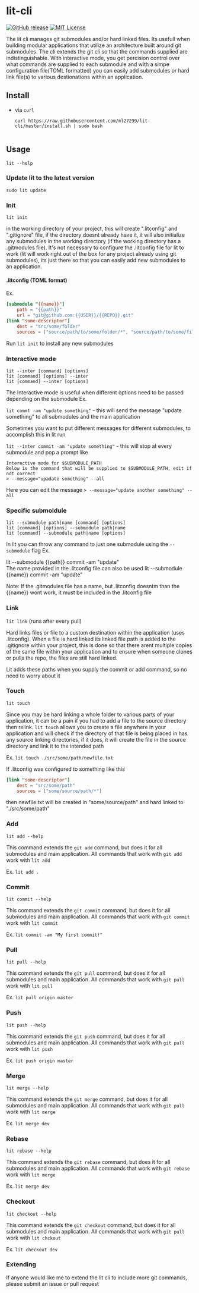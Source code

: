 lit-cli
====

[![GitHub release](https://img.shields.io/github/release/ml27299/lit-cli.svg?style=flat-square)][release]
[![MIT License](http://img.shields.io/badge/license-MIT-blue.svg?style=flat-square)][license]

[release]: https://github.com/ml27299/lit-cli/releases
[license]: https://github.com/ml27299/lit-cli/blob/master/LICENSE


The lit cli manages git submodules and/or hard linked files. Its usefull when building modular applications that utilize an architecture built around git submodules. The cli extends the git cli so that the commands supplied are indistinguishable. With interactive mode, you get percision control over what commands are supplied to each submodule and with a simpe configuration file(TOML formatted) you can easily add submodules or hard link file(s) to various destionations within an application.


## Install

- via `curl`
    ```
    curl https://raw.githubusercontent.com/ml27299/lit-cli/master/install.sh | sudo bash


## Usage
`lit --help`

### Update lit to the latest version
`sudo lit update`

### Init
`lit init`

in the working directory of your project, this will create ".litconfig" and ".gitignore" file, if the directory doesnt already have it, it will also initialize any submodules in the working directory (if the working directory has a .gitmodules file). It's not necessary to configure the .litconfig file for lit to work (lit will work right out of the box for any project already using git submodules), its just there so that you can easily add new submodules to an application.

#### .litconfig (TOML format)
Ex.
```toml
[submodule "{{name}}"]
	path = "{{path}}"
	url = "git@github.com:{{USER}}/{{REPO}}.git"
[link "some-descriptor"]
	dest = "src/some/folder"
	sources = ["source/path/to/some/folder/*", "source/path/to/some/file.txt", "!source/path/to/some/folder/exclude.txt"]
```

Run `lit init` to install any new submodules

### Interactive mode
`lit --inter [command] [options]`<br />
`lit [command] [options] --inter`<br />
`lit [command] --inter [options]`<br />

The Interactive mode is useful when different options need to be passed depending on the submodule
Ex.

`lit commt -am "update something"` - this will send the message "update something" to all submodules and the main application

Sometimes you want to put different messages for different submodules, to accomplish this in lit run 

`lit --inter commit -am "update something"` - this will stop at every submodule and pop a prompt like

```console
Interactive mode for $SUBMODULE_PATH
Below is the command that will be supplied to $SUBMODULE_PATH, edit if not correct
> --message="upadate something" --all
```

Here you can edit the message
`> --message="update another something" --all`

### Specific submoldule
`lit --submodule path|name [command] [options]`<br />
`lit [command] [options] --submodule path|name`<br />
`lit [command] --submodule path|name [options]`<br />

In lit you can throw any command to just one submodule using the `--submodule` flag
Ex.

lit --submodule {{path}} commit -am "update" <br />
The name provided in the .litconfig file can also be used
lit --submodule {{name}} commit -am "update" <br />

Note: If the .gitmodules file has a name, but .litconfig doesntm than the {{name}} wont work, it must be included in the .litconfig file

### Link
`lit link` (runs after every pull)

Hard links files or file to a custom destination within the application (uses .litconfig). When a file is hard linked its linked file path is added to the .gitignore within your project, this is done so that there arent multiple copies of the same file within your application and to ensure when someone clones or pulls the repo, the files are still hard linked. 

Lit adds these paths when you supply the commit or add command, so no need to worry about it

### Touch
`lit touch`

Since you may be hard linking a whole folder to various parts of your application, it can be a pain if you had to add 
a file to the source directory then relink. `lit touch` allows you to create a file anywhere in your application and will check if the directory of that file is being placed in has any source linking directories, if it does, it will create the file in the source directory and link it to the intended path

Ex. `lit touch ./src/some/path/newfile.txt`

If .litconfig was configured to something like this
```toml
[link "some-descriptor"]
    dest = "src/some/path"
    sources = ["some/source/path/*"]
```

then newfile.txt will be created in "some/source/path" and hard linked to "./src/some/path"


### Add
`lit add --help`

This command extends the `git add` command, but does it for all submodules and main application. All commands that work with `git add` work with `lit add`

Ex. `lit add .`

### Commit
`lit commit --help`

This command extends the `git commit` command, but does it for all submodules and main application. All commands that work with `git commit` work with `lit commit`

Ex. `lit commit -am "My first commit!"`

### Pull
`lit pull --help`

This command extends the `git pull` command, but does it for all submodules and main application. All commands that work with `git pull` work with `lit pull`

Ex. `lit pull origin master`

### Push
`lit push --help`

This command extends the `git push` command, but does it for all submodules and main application. All commands that work with `git pull` work with `lit push`

Ex. `lit push origin master`

### Merge
`lit merge --help`

This command extends the `git merge` command, but does it for all submodules and main application. All commands that work with `git pull` work with `lit merge`

Ex. `lit merge dev`

### Rebase
`lit rebase --help`

This command extends the `git rebase` command, but does it for all submodules and main application. All commands that work with `git rebase` work with `lit merge`

Ex. `lit merge dev`

### Checkout
`lit checkout --help`

This command extends the `git checkout` command, but does it for all submodules and main application. All commands that work with `git pull` work with `lit chckout`

Ex. `lit checkout dev`

### Extending
If anyone would like me to extend the lit cli to include more git commands, please submit an issue or pull request


